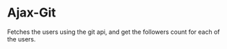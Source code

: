# Ajax-Git
Fetches the users using the git api, and get the followers count for each of the users. 
